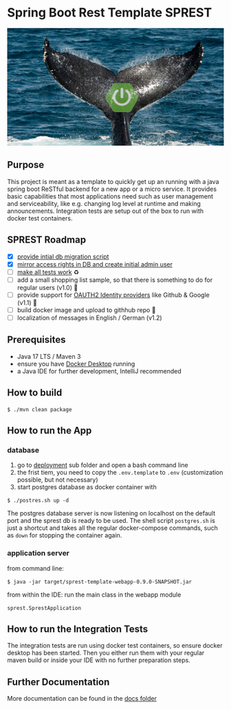 # Spring Boot Rest Template SPREST
![key visual for the SPREST project](docs/img/social-preview-sprest.jpg)
## Purpose
This project is meant as a template to quickly get up an running with a java spring boot ReSTful backend for a new app or a micro service.
It provides basic capabilities that most applications need such as user management and serviceability, like e.g. 
changing log level at runtime and making announcements.
Integration tests are setup out of the box to run with docker test containers.
## SPREST Roadmap
- [x] [provide intial db migration script](https://github.com/jacomac/spring-boot-rest-template/issues/1)
- [x] [mirror access rights in DB and create initial admin user](https://github.com/jacomac/spring-boot-rest-template/issues/2)
- [ ] [make all tests work](https://github.com/jacomac/spring-boot-rest-template/issues/3) :recycle:
- [ ] add a small shopping list sample, so that there is something to do for regular users (v1.0) :notebook:
- [ ] provide support for [OAUTH2 Identity providers](https://spring.io/guides/tutorials/spring-boot-oauth2/) like Github & Google (v1.1) :tada:
- [ ] build docker image and upload to githhub repo :cherries:
- [ ] localization of messages in English / German (v1.2)

## Prerequisites
* Java 17 LTS / Maven 3
* ensure you have [Docker Desktop](https://docs.docker.com/desktop/) running
* a Java IDE for further development, IntelliJ recommended

## How to build
```shell
$ ./mvn clean package
```
## How to run the App
### database
1. go to [deployment](deployment/) sub folder and open a bash command line
2. the frist tiem, you need to copy the `.env.template` to `.env` (customization possible, but not necessary) 
3. start postgres database as docker container with
```shell
$ ./postres.sh up -d
```
The postgres database server is now listening on localhost on the default port and the sprest db is ready to be used.
The shell script `postgres.sh` is just a shortcut and takes all the regular docker-compose commands, 
such as `down` for stopping the container again.

### application server
from command line:
```shell
$ java -jar target/sprest-template-webapp-0.9.0-SNAPSHOT.jar
```
from within the IDE: run the main class in the webapp module
```
sprest.SprestApplication
```
## How to run the Integration Tests
The integration tests are run using docker test containers, so ensure docker desktop has been started. 
Then you either run them with your regular maven build or inside your IDE with no further preparation steps.

## Further Documentation
More documentation can be found in the [docs folder](docs/overview-sprest.md)